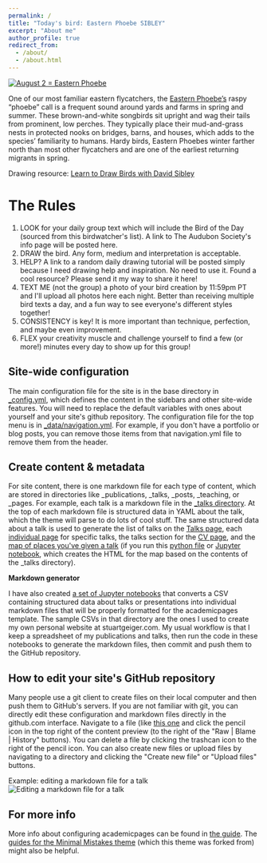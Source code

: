 ```yaml
---
permalink: /
title: "Today's bird: Eastern Phoebe SIBLEY"
excerpt: "About me"
author_profile: true
redirect_from: 
  - /about/
  - /about.html
---
```


<a href="https://www.audubon.org/field-guide/bird/eastern-phoebe">
  <img src="https://www.birdnote.org/sites/default/files/storage/eastern_phoebe-for-web-and-fb-joanne-kamo.jpg" alt="August 2 = Eastern Phoebe"></a>
  
One of our most familiar eastern flycatchers, the [Eastern Phoebe’s](https://www.audubon.org/field-guide/bird/eastern-phoebe) raspy “phoebe” call is a frequent sound around yards and farms in spring and summer. These brown-and-white songbirds sit upright and wag their tails from prominent, low perches. They typically place their mud-and-grass nests in protected nooks on bridges, barns, and houses, which adds to the species’ familiarity to humans. Hardy birds, Eastern Phoebes winter farther north than most other flycatchers and are one of the earliest returning migrants in spring.  

Drawing resource: [Learn to Draw Birds with David Sibley](https://www.audubon.org/magazine/summer-2020/learn-draw-birds-david-sibley)


The Rules
======
1. LOOK for your daily group text which will include the Bird of the Day (sourced from this birdwatcher's list). A link to The Audubon Society's info page will be posted here.
1. DRAW the bird. Any form, medium and interpretation is acceptable.
1. HELP? A link to a random daily drawing tutorial will be posted simply because I need drawing help and inspiration. No need to use it. Found a cool resource? Please send it my way to share it here!
1. TEXT ME (not the group) a photo of your bird creation by 11:59pm PT and I'll upload all photos here each night. Better than receiving multiple bird texts a day, and a fun way to see everyone's different styles together!
1. CONSISTENCY is key! It is more important than technique, perfection, and maybe even improvement.
1. FLEX your creativity muscle and challenge yourself to find a few (or more!) minutes every day to show up for this group!

Site-wide configuration
------
The main configuration file for the site is in the base directory in [_config.yml](https://github.com/academicpages/academicpages.github.io/blob/master/_config.yml), which defines the content in the sidebars and other site-wide features. You will need to replace the default variables with ones about yourself and your site's github repository. The configuration file for the top menu is in [_data/navigation.yml](https://github.com/academicpages/academicpages.github.io/blob/master/_data/navigation.yml). For example, if you don't have a portfolio or blog posts, you can remove those items from that navigation.yml file to remove them from the header. 

Create content & metadata
------
For site content, there is one markdown file for each type of content, which are stored in directories like _publications, _talks, _posts, _teaching, or _pages. For example, each talk is a markdown file in the [_talks directory](https://github.com/academicpages/academicpages.github.io/tree/master/_talks). At the top of each markdown file is structured data in YAML about the talk, which the theme will parse to do lots of cool stuff. The same structured data about a talk is used to generate the list of talks on the [Talks page](https://academicpages.github.io/talks), each [individual page](https://academicpages.github.io/talks/2012-03-01-talk-1) for specific talks, the talks section for the [CV page](https://academicpages.github.io/cv), and the [map of places you've given a talk](https://academicpages.github.io/talkmap.html) (if you run this [python file](https://github.com/academicpages/academicpages.github.io/blob/master/talkmap.py) or [Jupyter notebook](https://github.com/academicpages/academicpages.github.io/blob/master/talkmap.ipynb), which creates the HTML for the map based on the contents of the _talks directory).

**Markdown generator**

I have also created [a set of Jupyter notebooks](https://github.com/academicpages/academicpages.github.io/tree/master/markdown_generator
) that converts a CSV containing structured data about talks or presentations into individual markdown files that will be properly formatted for the academicpages template. The sample CSVs in that directory are the ones I used to create my own personal website at stuartgeiger.com. My usual workflow is that I keep a spreadsheet of my publications and talks, then run the code in these notebooks to generate the markdown files, then commit and push them to the GitHub repository.

How to edit your site's GitHub repository
------
Many people use a git client to create files on their local computer and then push them to GitHub's servers. If you are not familiar with git, you can directly edit these configuration and markdown files directly in the github.com interface. Navigate to a file (like [this one](https://github.com/academicpages/academicpages.github.io/blob/master/_talks/2012-03-01-talk-1.md) and click the pencil icon in the top right of the content preview (to the right of the "Raw | Blame | History" buttons). You can delete a file by clicking the trashcan icon to the right of the pencil icon. You can also create new files or upload files by navigating to a directory and clicking the "Create new file" or "Upload files" buttons. 

Example: editing a markdown file for a talk
![Editing a markdown file for a talk](/images/editing-talk.png)

For more info
------
More info about configuring academicpages can be found in [the guide](https://academicpages.github.io/markdown/). The [guides for the Minimal Mistakes theme](https://mmistakes.github.io/minimal-mistakes/docs/configuration/) (which this theme was forked from) might also be helpful.
